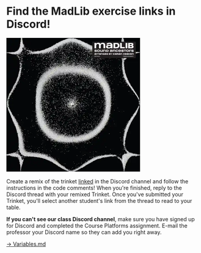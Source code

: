 # Find the MadLib exercise links in Discord!

<img src = "image.png" width = "350px" />

Create a remix of the trinket [linked](https://trinket.io/python/3eaeec768d) in the Discord channel and follow the instructions in the code comments! When you're finished, reply to the Discord thread with your remixed Trinket. Once you've submitted your Trinket, you'll select another student's link from the thread to read to your table. 

**If you can't see our class Discord channel**, make sure you have signed up for Discord and completed the Course Platforms assignment. E-mail the professor your Discord name so they can add you right away. 


[-> Variables.md](/variables-data-types-operations/04_variables.md)